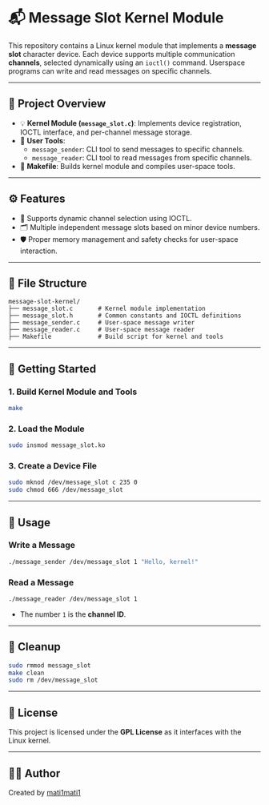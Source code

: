 # 📬 Message Slot Kernel Module

This repository contains a Linux kernel module that implements a **message slot** character device. Each device supports multiple communication **channels**, selected dynamically using an `ioctl()` command. Userspace programs can write and read messages on specific channels.

---

## 🧠 Project Overview

- 💡 **Kernel Module (`message_slot.c`)**: Implements device registration, IOCTL interface, and per-channel message storage.
- 🧰 **User Tools**:
  - `message_sender`: CLI tool to send messages to specific channels.
  - `message_reader`: CLI tool to read messages from specific channels.
- 🧾 **Makefile**: Builds kernel module and compiles user-space tools.

---

## ⚙️ Features

- 🔧 Supports dynamic channel selection using IOCTL.
- 🗂️ Multiple independent message slots based on minor device numbers.
- 🛡️ Proper memory management and safety checks for user-space interaction.

---

## 📂 File Structure

```
message-slot-kernel/
├── message_slot.c       # Kernel module implementation
├── message_slot.h       # Common constants and IOCTL definitions
├── message_sender.c     # User-space message writer
├── message_reader.c     # User-space message reader
├── Makefile             # Build script for kernel and tools
```

---

## 🏁 Getting Started

### 1. Build Kernel Module and Tools

```bash
make
```

### 2. Load the Module

```bash
sudo insmod message_slot.ko
```

### 3. Create a Device File

```bash
sudo mknod /dev/message_slot c 235 0
sudo chmod 666 /dev/message_slot
```

---

## 📨 Usage

### Write a Message

```bash
./message_sender /dev/message_slot 1 "Hello, kernel!"
```

### Read a Message

```bash
./message_reader /dev/message_slot 1
```

- The number `1` is the **channel ID**.

---

## 🧹 Cleanup

```bash
sudo rmmod message_slot
make clean
sudo rm /dev/message_slot
```

---

## 🪪 License

This project is licensed under the **GPL License** as it interfaces with the Linux kernel.

---

## 👨‍💻 Author

Created by [mati1mati1](https://github.com/mati1mati1) 